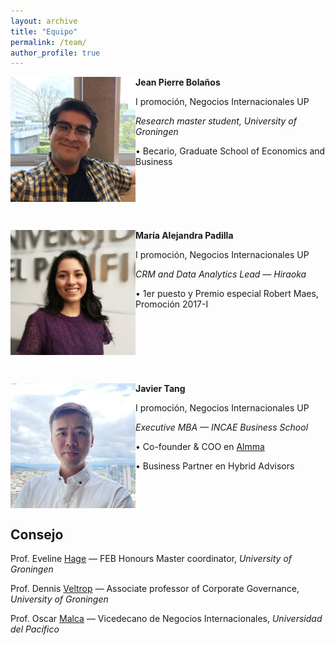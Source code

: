 ```yaml
---
layout: archive
title: "Equipo"
permalink: /team/
author_profile: true
---
```




<img src="/images/jpBolanos2_2023.JPG" align="left" width="200px"/>

**Jean Pierre Bolaños**

I promoción, Negocios Internacionales UP

*Research master student, University of Groningen*

• Becario, Graduate School of Economics and Business

<br clear="left"/>

&nbsp;
&nbsp;

<img src="/images/mariaAlejandraPadilla2023.jpg" align="left" width="200px"/>

**María Alejandra Padilla**

I promoción, Negocios Internacionales UP

*CRM and Data Analytics Lead — Hiraoka*

• 1er puesto y Premio especial Robert Maes, Promoción 2017-I

<br clear="left"/>

&nbsp;
&nbsp;

<img src="/images/javierTang2_2023.jpg" align="left" width="200px"/>

**Javier Tang**

I promoción, Negocios Internacionales UP

*Executive MBA — INCAE Business School*

• Co-founder & COO en [Almma](https://almma.pe/)

• Business Partner en Hybrid Advisors

<br clear="left"/>


## Consejo

Prof. Eveline [Hage](https://www.rug.nl/staff/m.l.hage/) — FEB Honours Master coordinator, *University of Groningen*

Prof. Dennis [Veltrop](https://www.rug.nl/staff/d.veltrop/) — Associate professor of Corporate Governance, *University of Groningen*

Prof. Oscar [Malca](https://www.up.edu.pe/Paginas/perfil-autoridad.aspx?idd=000007335) — Vicedecano de Negocios Internacionales, *Universidad del Pacífico*




